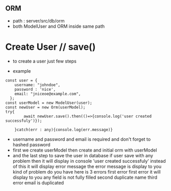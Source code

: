 ## ORM
- path : server/src/db/orm
- both ModelUser and ORM inside same path
# Create User // save()
* to create a user just few steps
- example
```console
const user = {
    username: "johndoe",
    password : 'nice',
    email: "jniceoe@example.com",
  };
const userModel = new ModelUser(user);
const newUser = new Orm(userModel);
try{
        await newUser.save().then(()=>{console.log('user created successfuly')});

    }catch(err : any){console.log(err.message)}
```
  
- username and password and email is required and don't forget to hashed password
- first we create userModel then create and initial orm with userModel
- and the last step to save the user in database if user save with any problem then it will display in console 'user created successfuly' instead of this it will display error message the error message is display to you kind of problem do you have here is 3 errors first error first error it will display to you any field is not fully filled second duplicate name third error email is duplicated
 
